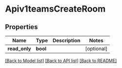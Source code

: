 # Apiv1teamsCreateRoom

## Properties
Name | Type | Description | Notes
------------ | ------------- | ------------- | -------------
**read_only** | **bool** |  | [optional] 

[[Back to Model list]](../../README.md#documentation-for-models) [[Back to API list]](../../README.md#documentation-for-api-endpoints) [[Back to README]](../../README.md)

